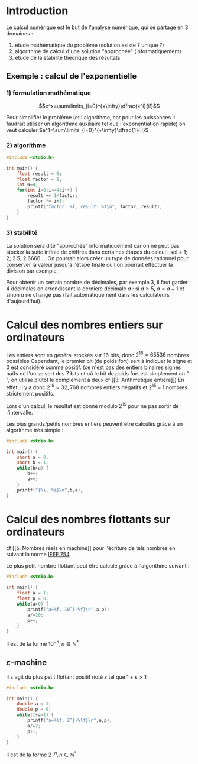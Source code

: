 # Introduction
Le calcul numérique est le but de l'analyse numérique, qui se partage en 3 domaines :
1) étude mathématique du problème (solution existe ? unique ?)
2) algorithme de calcul d'une solution "approchée" (informatiquement)
3) étude de la stabilité théorique des résultats

## Exemple : calcul de l'exponentielle
### 1) formulation mathématique
$$e^x=\sum\limits_{i=0}^{+\infty}\dfrac{x^i}{i!}$$

Pour simplifier le problème (et l'algorithme, car pour les puissances il faudrait utiliser un algorithme auxiliaire tel que l'exponentiation rapide) on veut calculer $e^1=\sum\limits_{i=0}^{+\infty}\dfrac{1}{i!}$
### 2) algorithme
```c
#include <stdio.h>

int main() {
	float result = 0;
	float factor = 1;
	int N=4;
	for(int i=0;i<=4;i++) {
		result += 1/factor;
		factor *= i+1;
		printf("factor: %f, result: %f\n", factor, result);
	}
}
```
### 3) stabilité
La solution sera dite "approchée" informatiquement car on ne peut pas stocker la suite infinie de chiffres dans certaines étapes du calcul :
sol = 1; 2; 2.5; 2.6666....
On pourrait alors créer un type de données rationnel pour conserver la valeur jusqu'à l'étape finale où l'on pourrait effectuer la division par exemple.

Pour obtenir un certain nombre de décimales, par exemple 3, il faut garder 4 décimales en arrondissant la dernière décimale $a$ : si $a \geq 5$, $a=a+1$ et sinon $a$ ne change pas (fait automatiquement dans les calculateurs d'aujourd'hui).

# Calcul des nombres entiers sur ordinateurs
Les entiers sont en général stockés sur 16 bits, donc $2^{16}=65536$ nombres possibles
Cependant, le premier bit (de poids fort) sert à indiquer le signe et 0 est considéré comme positif. (ce n'est pas des entiers binaires signés naïfs où l'on se sert des 7 bits et où le bit de poids fort est simplement un "-", on utilise plutôt le complément à deux cf [[3. Arithmétique entière]])
En effet, il y a donc $2^{15}=32,768$ nombres entiers négatifs et $2^{15}-1$ nombres strictement positifs.

Lors d'un calcul, le résultat est donné modulo $2^{15}$ pour ne pas sortir de l'intervalle.

Les plus grands/petits nombres entiers peuvent être calculés grâce à un algorithme très simple :
```c
#include <stdio.h>

int main() {
	short a = 0;
	short b = 1;
	while(b>a) {
		b++;
		a++;
	}
	printf("[%i, %i]\n",b,a);
}
```

# Calcul des nombres flottants sur ordinateurs
cf [[5. Nombres réels en machine]] pour l'écriture de tels nombres en suivant la norme [IEEE 754](https://en.wikipedia.org/wiki/IEEE_754)

Le plus petit nombre flottant peut être calculé grâce à l'algorithme suivant :
```c
#include <stdio.h>

int main() {
	float a = 1;
	float p = 0;
	while(a>0) {
		printf("a=%f, 10^{-%f}\n",a,p);
		a/=10;
		p++;
	}
}
```

Il est de la forme $10^{-n}, n\in \mathbb{N}^*$
## $\varepsilon\text{-machine}$
Il s'agit du plus petit flottant positif noté $\varepsilon$ tel que $1+\varepsilon>1$

```c
#include <stdio.h>

int main() {
	double a = 1;
	double p = 0;
	while(1+a>1) {
		printf("a=%lf, 2^{-%lf}\n",a,p);
		a/=2;
		p++;
	}
}
```

Il est de la forme $2^{-n}, n\in \mathbb{N}^*$